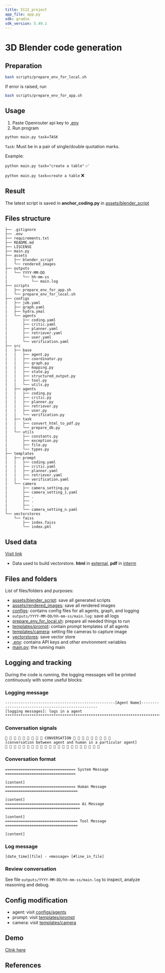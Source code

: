 ```yaml
---
title: 5112_project
app_file: app.py
sdk: gradio
sdk_version: 5.49.1
---
```

# 3D Blender code generation

## Preparation

```bash
bash scripts/prepare_env_for_local.sh
```

If error is raised, run

```bash
bash scripts/prepare_env_for_app.sh
```

## Usage

1. Paste Openrouter api key to [.env](.env)
2. Run program
```bash
python main.py task=TASK
```

``Task``: Must be in a pair of single/double quotation marks.

Example:

```python main.py task="create a table"``` ✅

```python main.py task=create a table``` ❌

## Result

The latest script is saved in **anchor_coding.py** in [assets/blender_script](assets/blender_script)

## Files structure

``` 
├── .gitignore
├── .env
├── requirements.txt
├── README.md
├── LISCENSE
├── main.py
├── assets
|   ├── blender_script
|   └── rendered_images
├── outputs
|   └── YYYY-MM-DD
|       └── hh-mm-ss
|           └── main.log
├── scripts
|   ├── prepare_env_for_app.sh
|   └── prepare_env_for_local.sh
├── configs
|   ├── job.yaml
|   ├── graph.yaml
|   ├── hydra.ymal
|   └── agents
|       ├── coding.yaml
|       ├── critic.yaml
|       ├── planner.yaml
|       ├── retriever.yaml
|       ├── user.yaml
|       └── verification.yaml
├── src
|   ├── base
|   |   ├── agent.py
|   |   ├── coordinator.py
|   |   ├── graph.py
|   |   ├── mapping.py
|   |   ├── state.py
|   |   ├── structured_output.py
|   |   ├── tool.py
|   |   └── utils.py
|   ├── agents  
|   |   ├── coding.py
|   |   ├── critic.py
|   |   ├── planner.py
|   |   ├── retriever.py
|   |   ├── user.py
|   |   └── verification.py
|   ├── task  
|   |   ├── convert_html_to_pdf.py
|   |   └── prepare_db.py
|   └── utils  
|       ├── constants.py
|       ├── exception.py
|       ├── file.py
|       └── types.py
├── templates
|   ├── prompt
|   |   ├── coding.yaml
|   |   ├── critic.yaml
|   |   ├── planner.yaml
|   |   ├── retriever.yaml
|   |   └── verification.yaml
|   └── camera
|       ├── camera_setting.py
|       ├── camera_setting_1.yaml
|       ├── .
|       ├── .
|       ├── .
|       └── camera_setting_n.yaml
└── vectorstores
    └── faiss
        ├── index.faiss
        └── index.pkl

```

## Used data

[Visit link](https://huggingface.co/datasets/nguyenminh4099/COMP-5112/tree/main/)

- Data used to build vectorstore. **html**
  in [external](https://huggingface.co/datasets/nguyenminh4099/COMP-5112/tree/main/data/external/blender_python_reference_4_5),
  **pdf**
  in [interm](https://huggingface.co/datasets/nguyenminh4099/COMP-5112/tree/main/data/interm/blender_python_reference_4_5)

## Files and folders

List of files/folders and purposes:

- [assets/blender_script](assets/blender_script): save all generated scripts
- [assets/rendered_images](assets/rendered_images): save all rendered images
- [configs](configs): contains config files for all agents, graph, and logging
- ``outputs/YYYY-MM-DD/hh-mm-ss/main.log``: save all logs
- [prepare_env_for_local.sh](scripts/prepare_env_for_local.sh): prepare all needed things to run
- [templates/prompt](templates/prompt): contain prompt templates of all agents
- [templates/camera](templates/camera): setting file cameras to capture image
- [vectorstores](vectorstores): save vector store
- [.env](.env): contains API keys and other environment variables
- [main.py](main.py): the running main

## Logging and tracking

During the code is running, the logging messages will be printed continuously with some useful blocks:

### Logging message

```
--------------------------------------------------[Agent Name]--------------------------------------------------
[logging messages]: logs in a agent
****************************************************************************************************************
```

### Conversation signals

```
💬 💬 💬 💬 💬 💬 💬 💬 💬 CONVERSATION 💬 💬 💬 💬 💬 💬 💬 💬 💬
[conversation between agent and human in a particular agent]
💬 💬 💬 💬 💬 💬 💬 💬 💬 💬 💬 💬 💬 💬 💬 💬 💬 💬 💬 💬 💬 💬
```

### Conversation format

```
================================ System Message ================================

[content]
================================ Human Message =================================

[content]
================================== Ai Message ==================================

[content]
================================= Tool Message =================================

[content]
```

### Log message

```
[date_time][file] - <message> [#line_in_file]
```

### Review conversation

See file `outputs/YYYY-MM-DD/hh-mm-ss/main.log` to inspect, analyze reasoning and debug.

## Config modification

- agent: visit [configs/agents](configs/agents)
- prompt: visit [templates/prompt](templates/prompt)
- camera: visit [templates/camera](templates/camera)

## Demo

[Clink here](https://huggingface.co/spaces/nguyenminh4099/COMP-5112)

## References